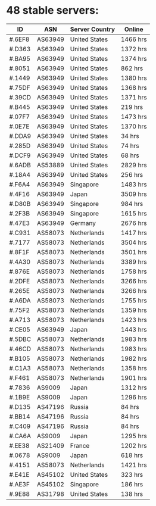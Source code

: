 # 48 stable servers:

| ID | ASN | Server Country | Online |
| ------ | ------ | ------ | ------ |
| #.6EF8 | AS63949 | United States | 1466 hrs |
| #.D363 | AS63949 | United States | 1372 hrs |
| #.BA95 | AS63949 | United States | 1374 hrs |
| #.8051 | AS63949 | United States | 862 hrs |
| #.1449 | AS63949 | United States | 1380 hrs |
| #.75DF | AS63949 | United States | 1368 hrs |
| #.39CD | AS63949 | United States | 1371 hrs |
| #.B445 | AS63949 | United States | 219 hrs |
| #.07F7 | AS63949 | United States | 1473 hrs |
| #.0E7E | AS63949 | United States | 1370 hrs |
| #.DDA9 | AS63949 | United States | 34 hrs |
| #.285D | AS63949 | United States | 74 hrs |
| #.DCF9 | AS63949 | United States | 68 hrs |
| #.6ADB | AS53889 | United States | 2829 hrs |
| #.18A4 | AS63949 | United States | 256 hrs |
| #.F6A4 | AS63949 | Singapore | 1483 hrs |
| #.4F16 | AS63949 | Japan | 3509 hrs |
| #.D80B | AS63949 | Singapore | 984 hrs |
| #.2F3B | AS63949 | Singapore | 1615 hrs |
| #.47E3 | AS63949 | Germany | 2676 hrs |
| #.C931 | AS58073 | Netherlands | 1417 hrs |
| #.7177 | AS58073 | Netherlands | 3504 hrs |
| #.8F1F | AS58073 | Netherlands | 3501 hrs |
| #.4A30 | AS58073 | Netherlands | 3389 hrs |
| #.876E | AS58073 | Netherlands | 1758 hrs |
| #.2DFE | AS58073 | Netherlands | 3266 hrs |
| #.265E | AS58073 | Netherlands | 3266 hrs |
| #.A6DA | AS58073 | Netherlands | 1755 hrs |
| #.75F2 | AS58073 | Netherlands | 1359 hrs |
| #.A713 | AS58073 | Netherlands | 1423 hrs |
| #.CE05 | AS63949 | Japan | 1443 hrs |
| #.5DBC | AS58073 | Netherlands | 1983 hrs |
| #.46CD | AS58073 | Netherlands | 1983 hrs |
| #.B105 | AS58073 | Netherlands | 1982 hrs |
| #.C1A3 | AS58073 | Netherlands | 1358 hrs |
| #.F461 | AS58073 | Netherlands | 1901 hrs |
| #.7836 | AS9009 | Japan | 1312 hrs |
| #.1B9E | AS9009 | Japan | 1296 hrs |
| #.D135 | AS47196 | Russia | 84 hrs |
| #.BB14 | AS47196 | Russia | 84 hrs |
| #.C409 | AS47196 | Russia | 84 hrs |
| #.CA6A | AS9009 | Japan | 1295 hrs |
| #.EE38 | AS21409 | France | 1202 hrs |
| #.0678 | AS9009 | Japan | 618 hrs |
| #.4151 | AS58073 | Netherlands | 1421 hrs |
| #.E41E | AS45102 | United States | 323 hrs |
| #.AE3F | AS45102 | Singapore | 186 hrs |
| #.9E88 | AS31798 | United States | 138 hrs |

